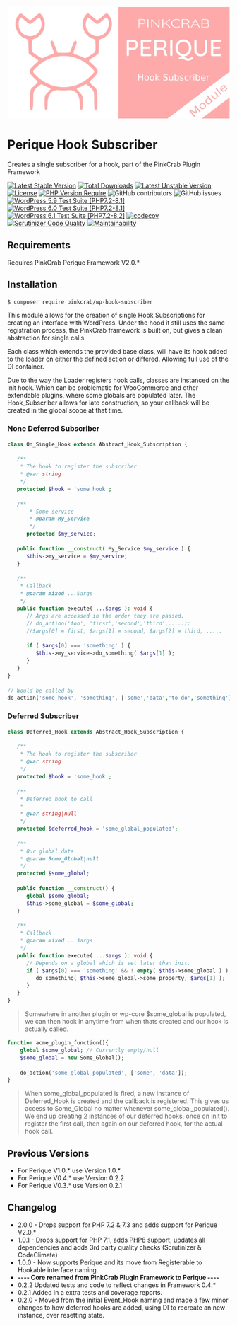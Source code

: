 ![logo](/.github/assets/Perique-Hook-Sub-Card.jpg "PinkCrab Perique Hook Subscriber")

# Perique Hook Subscriber

Creates a single subscriber for a hook, part of the PinkCrab Plugin Framework

[![Latest Stable Version](http://poser.pugx.org/pinkcrab/wp-hook-subscriber/v)](https://packagist.org/packages/pinkcrab/wp-hook-subscriber) [![Total Downloads](http://poser.pugx.org/pinkcrab/wp-hook-subscriber/downloads)](https://packagist.org/packages/pinkcrab/wp-hook-subscriber) [![Latest Unstable Version](http://poser.pugx.org/pinkcrab/wp-hook-subscriber/v/unstable)](https://packagist.org/packages/pinkcrab/wp-hook-subscriber) [![License](http://poser.pugx.org/pinkcrab/wp-hook-subscriber/license)](https://packagist.org/packages/pinkcrab/wp-hook-subscriber) [![PHP Version Require](http://poser.pugx.org/pinkcrab/wp-hook-subscriber/require/php)](https://packagist.org/packages/pinkcrab/wp-hook-subscriber)
![GitHub contributors](https://img.shields.io/github/contributors/Pink-Crab/Perique-Hook-Subscriber?label=Contributors)
![GitHub issues](https://img.shields.io/github/issues-raw/Pink-Crab/Perique-Hook-Subscriber)
[![WordPress 5.9 Test Suite [PHP7.2-8.1]](https://github.com/Pink-Crab/Perique-Hook-Subscriber/actions/workflows/WP_5_9.yaml/badge.svg)](https://github.com/Pink-Crab/Perique-Hook-Subscriber/actions/workflows/WP_5_9.yaml)
[![WordPress 6.0 Test Suite [PHP7.2-8.1]](https://github.com/Pink-Crab/Perique-Hook-Subscriber/actions/workflows/WP_6_0.yaml/badge.svg)](https://github.com/Pink-Crab/Perique-Hook-Subscriber/actions/workflows/WP_6_0.yaml)
[![WordPress 6.1 Test Suite [PHP7.2-8.2]](https://github.com/Pink-Crab/Perique-Hook-Subscriber/actions/workflows/WP_6_1.yaml/badge.svg)](https://github.com/Pink-Crab/Perique-Hook-Subscriber/actions/workflows/WP_6_1.yaml)
[![codecov](https://codecov.io/gh/Pink-Crab/Perique-Hook-Subscriber/branch/master/graph/badge.svg?token=EYM4QX2CQ9)](https://codecov.io/gh/Pink-Crab/Perique-Hook-Subscriber)
[![Scrutinizer Code Quality](https://scrutinizer-ci.com/g/Pink-Crab/Perique-Hook-Subscriber/badges/quality-score.png?b=master)](https://scrutinizer-ci.com/g/Pink-Crab/Perique-Hook-Subscriber/?branch=master)
[![Maintainability](https://api.codeclimate.com/v1/badges/8ac18bb04673f4a0dfa4/maintainability)](https://codeclimate.com/github/Pink-Crab/Perique-Hook-Subscriber/maintainability)


## Requirements

Requires PinkCrab Perique Framework V2.0.*

## Installation

``` bash
$ composer require pinkcrab/wp-hook-subscriber
```

This module allows for the creation of single Hook Subscriptions for creating an interface with WordPress. Under the hood it still uses the same registration process, the PinkCrab framework is built on, but gives a clean abstraction for single calls.

Each class which extends the provided base class, will have its hook added to the loader on either the defined action or differed. Allowing full use of the DI container.

Due to the way the Loader registers hook calls, classes are instanced on the init hook. Which can be problematic for WooCommerce and other extendable plugins, where some globals are populated later. The Hook_Subscriber allows for late construction, so your callback will be created in the global scope at that time.

### None Deferred Subscriber

``` php
class On_Single_Hook extends Abstract_Hook_Subscription {

   /**
    * The hook to register the subscriber
    * @var string
    */
   protected $hook = 'some_hook';

   /**
       * Some service
       * @param My_Service
       */
      protected $my_service;

   public function __construct( My_Service $my_service ) {
      $this->my_service = $my_service;
   }

   /**
    * Callback
    * @param mixed ...$args
    */
   public function execute( ...$args ): void {
      // Args are accessed in the order they are passed.
      // do_action('foo', 'first','second','third',.....);
      //$args[0] = first, $args[1] = second, $args[2] = third, .....

      if ( $args[0] === 'something' ) {
         $this->my_service->do_something( $args[1] );
      }
   }
}

// Would be called by
do_action('some_hook', 'something', ['some','data','to do','something']);
```

### Deferred Subscriber

``` php
class Deferred_Hook extends Abstract_Hook_Subscription {

   /**
    * The hook to register the subscriber
    * @var string
    */
   protected $hook = 'some_hook';

   /**
    * Deferred hook to call
    *
    * @var string|null
    */
   protected $deferred_hook = 'some_global_populated';

   /**
    * Our global data
    * @param Some_Global|null
    */
   protected $some_global;

   public function __construct() {
      global $some_global;
      $this->some_global = $some_global;
   }

   /**
    * Callback
    * @param mixed ...$args
    */
   public function execute( ...$args ): void {
      // Depends on a global which is set later than init.
      if ( $args[0] === 'something' && ! empty( $this->some_global ) ) {
         do_something( $this->some_global->some_property, $args[1] );
      }
   }
}
```

> Somewhere in another plugin or wp-core $some_global is populated, we can then hook in anytime from when thats created and our hook is actually called.

``` php
function acme_plugin_function(){
    global $some_global; // Currently empty/null
    $some_global = new Some_Global();

    do_action('some_global_populated', ['some', 'data']);
}  
```

> When some_global_populated is fired, a new instance of Deferred_Hook is created and the callback is registered. This gives us access to Some_Global no matter whenever some_global_populated(). We end up creating 2 instances of our deferred hooks, once on init to register the first call, then again on our deferred hook, for the actual hook call.


## Previous Versions

* For Perique V1.0.* use Version 1.0.*
* For Perique V0.4.* use Version 0.2.2
* For Perique V0.3.* use Version 0.2.1

## Changelog
* 2.0.0 - Drops support for PHP 7.2 & 7.3 and adds support for Perique V2.0.*
* 1.0.1 - Drops support for PHP 7.1, adds PHP8 support, updates all dependencies and adds 3rd party quality checks (Scrutinizer & CodeClimate)
* 1.0.0 - Now supports Perique and its move from Registerable to Hookable interface naming.
* **---- Core renamed from PinkCrab Plugin Framework to Perique ----**
* 0.2.2 Updated tests and code to reflect changes in Framework 0.4.*
* 0.2.1 Added in a extra tests and coverage reports.
* 0.2.0 - Moved from the initial Event_Hook naming and made a few minor changes to how deferred hooks are added, using DI to recreate an new instance, over resetting state.
